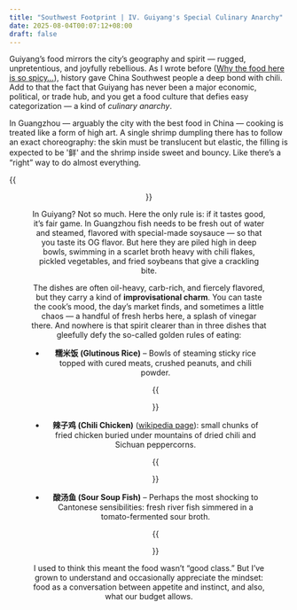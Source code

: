 ```yaml
---
title: "Southwest Footprint | IV. Guiyang's Special Culinary Anarchy"
date: 2025-08-04T00:07:12+08:00
draft: false
---
```


Guiyang’s food mirrors the city’s geography and spirit — rugged, unpretentious, and joyfully rebellious. As I wrote before ([Why the food here is so spicy…]()), history gave China Southwest people a deep bond with chili. Add to that the fact that Guiyang has never been a major economic, political, or trade hub, and you get a food culture that defies easy categorization — a kind of *culinary anarchy*.

In Guangzhou — arguably the city with the best food in China — cooking is treated like a form of high art. A single shrimp dumpling there has to follow an exact choreography: the skin must be translucent but elastic, the filling is expected to be '鲜' and the shrimp inside sweet and bouncy. Like there’s a “right” way to do almost everything.

{{<figure align="center" src="/procrastinator/shrimp_dumpling_king.jpeg" caption="For example, the White Swan Hotel in Guangzhou is the holy pinnacle of dimsum and its shrimp dumpling is simply regarded as the ***BEST***." width="66%">}}

In Guiyang? Not so much. Here the only rule is: if it tastes good, it’s fair game. In Guangzhou fish needs to be fresh out of water and steamed, flavored with special-made soysauce — so that you taste its OG flavor. But here they are piled high in deep bowls, swimming in a scarlet broth heavy with chili flakes, pickled vegetables, and fried soybeans that give a crackling bite.

The dishes are often oil-heavy, carb-rich, and fiercely flavored, but they carry a kind of **improvisational charm**. You can taste the cook’s mood, the day’s market finds, and sometimes a little chaos — a handful of fresh herbs here, a splash of vinegar there. And nowhere is that spirit clearer than in three dishes that gleefully defy the so-called golden rules of eating:

- **糯米饭 (Glutinous Rice)** – Bowls of steaming sticky rice topped with cured meats, crushed peanuts, and chili powder.

    {{<figure align="center" src="/procrastinator/glutinous_rice.jpeg" caption="In our low-carb virtue era, this the opposite of restraint... but makes you really happy." width="100%">}}

- **辣子鸡 (Chili Chicken)** ([wikipedia page](https://en.wikipedia.org/wiki/Laziji)): small chunks of fried chicken buried under mountains of dried chili and Sichuan peppercorns.

    {{<figure align="center" src="/procrastinator/laziji.jpeg" caption="You don’t so much 'find' the chicken as dig for it." width="100%">}}

- **酸汤鱼 (Sour Soup Fish)** – Perhaps the most shocking to Cantonese sensibilities: fresh river fish simmered in a tomato-fermented sour broth.

    {{<figure align="center" src="/wine/tomato_fish.jpeg" caption="To those used to treating fresh fish with the gentlest touch, this feels like heresy — yet the tangy, chili-spiked soup makes it unforgettable." width="100%">}}

I used to think this meant the food wasn’t “good class.” But I’ve grown to understand and occasionally appreciate the mindset: food as a conversation between appetite and instinct, and also, what our budget allows.
